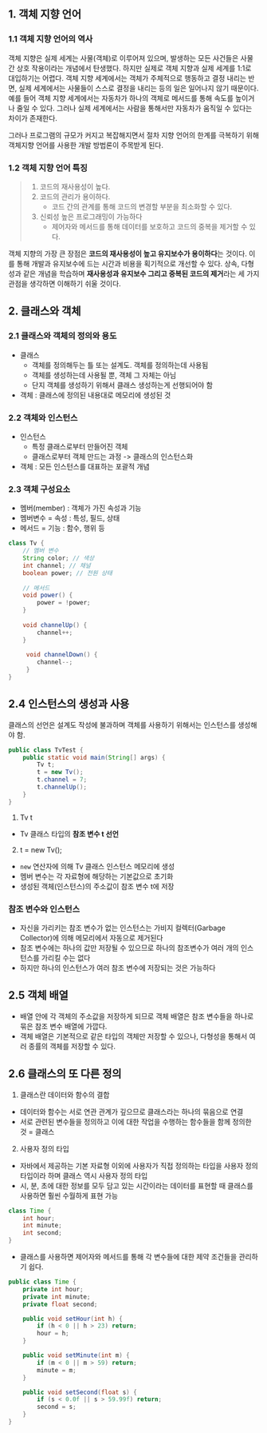 ## 1. 객체 지향 언어

### 1.1 객체 지향 언어의 역사

객체 지향은 실제 세계는 사물(객체)로 이루어져 있으며, 발생하는 모든 사건들은 사물 간 상호 작용이라는 개념에서 탄생했다. 
하지만 실제로 객체 지향과 실제 세계를 1:1로 대입하기는 어렵다. 객체 지향 세계에서는 객체가 주체적으로 행동하고 결정 내리는 반면, 실제 세계에서는 사물들이 스스로 결정을 내리는 등의 일은 일어나지 않기 때문이다. 
예를 들어 객체 지향 세계에서는 자동차가 하나의 객체로 메서드를 통해 속도를 높이거나 줄일 수 있다. 그러나 실제 세계에서는 사람을 통해서만 자동차가 움직일 수 있다는 차이가 존재한다. 

그러나 프로그램의 규모가 커지고 복잡해지면서 절차 지향 언어의 한계를 극복하기 위해 객체지향 언어를 사용한 개발 방법론이 주목받게 된다.

### 1.2 객체 지향 언어 특징

> 1. 코드의 재사용성이 높다. 
> 2. 코드의 관리가 용이하다. 
>    - 코드 간의 관계를 통해 코드의 변경할 부분을 최소화할 수 있다.
> 3. 신뢰성 높은 프로그래밍이 가능하다
>    - 제어자와 메서드를 통해 데이터를 보호하고 코드의 중복을 제거할 수 있다.

객체 지향의 가장 큰 장점은 **코드의 재사용성이 높고 유지보수가 용이하다**는 것이다. 이를 통해 개발과 유지보수에 드는 시간과 비용을 획기적으로 개선할 수 있다.
상속, 다형성과 같은 개념을 학습하며 **재사용성과 유지보수 그리고 중복된 코드의 제거**라는 세 가지 관점을 생각하면 이해하기 쉬울 것이다.


## 2. 클래스와 객체

### 2.1 클래스와 객체의 정의와 용도

- 클래스
  - 객체를 정의해두는 틀 또는 설계도. 객체를 정의하는데 사용됨
  - 객체를 생성하는데 사용될 뿐, 객체 그 자체는 아님
  - 단지 객체를 생성하기 위해서 클래스 생성하는게 선행되어야 함
- 객체 : 클래스에 정의된 내용대로 메모리에 생성된 것

### 2.2 객체와 인스턴스
- 인스턴스 
  - 특정 클래스로부터 만들어진 객체
  - 클래스로부터 객체 만드는 과정 -> 클래스의 인스턴스화
- 객체 : 모든 인스턴스를 대표하는 포괄적 개념

### 2.3 객체 구성요소 

- 멤버(member) : 객체가 가진 속성과 기능
- 멤버변수 = 속성 : 특성, 필드, 상태
- 메서드 = 기능 : 함수, 행위 등

```java
class Tv {
    // 멤버 변수 
    String color; // 색상
    int channel; // 채널
    boolean power; // 전원 상태
  
    // 메서드 
    void power() {
        power = !power;
    }
    
    void channelUp() {
        channel++;
    }
    
     void channelDown() {
        channel--;
     }
}
```

## 2.4 인스턴스의 생성과 사용

클래스의 선언은 설계도 작성에 불과하며 객체를 사용하기 위해서는 인스턴스를 생성해야 함. 

```java
public class TvTest {
    public static void main(String[] args) {
        Tv t;
        t = new Tv();
        t.channel = 7;
        t.channelUp();
    }
}
```

1. Tv t
- Tv 클래스 타입의 **참조 변수 t 선언**   

2. t = new Tv();
- `new` 연산자에 의해 Tv 클래스 인스턴스 메모리에 생성
- 멤버 변수는 각 자료형에 해당하는 기본값으로 초기화
- 생성된 객체(인스턴스)의 주소값이 참조 변수 t에 저장

### 참조 변수와 인스턴스
- 자신을 가리키는 참조 변수가 없는 인스턴스는 가비지 컬렉터(Garbage Collector)에 의해 메모리에서 자동으로 제거된다
- 참조 변수에는 하나의 값만 저장될 수 있으므로 하나의 참조변수가 여러 개의 인스턴스를 가리킬 수는 없다
- 하지만 하나의 인스턴스가 여러 참조 변수에 저장되는 것은 가능하다

## 2.5 객체 배열

- 배열 안에 각 객체의 주소값을 저장하게 되므로 객체 배열은 참조 변수들을 하나로 묶은 참조 변수 배열에 가깝다.
- 객체 배열은 기본적으로 같은 타입의 객체만 저장할 수 있으나, 다형성을 통해서 여러 종률의 객체를 저장할 수 있다.

## 2.6 클래스의 또 다른 정의

1. 클래스란 데이터와 함수의 결합   
- 데이터와 함수는 서로 연관 관계가 깊으므로 클래스라는 하나의 묶음으로 연결
- 서로 관련된 변수들을 정의하고 이에 대한 작업을 수행하는 함수들을 함께 정의한 것 = 클래스 

2. 사용자 정의 타입
- 자바에서 제공하는 기본 자료형 이외에 사용자가 직접 정의하는 타입을 사용자 정의 타입이라 하며 클래스 역시 사용자 정의 타입 
- 시, 분, 초에 대한 정보를 모두 담고 있는 시간이라는 데이터를 표현할 때 클래스를 사용하면 훨씬 수월하게 표현 가능
```java
class Time {
    int hour;
    int minute;
    int second;
}
```  

- 클래스를 사용하면 제어자와 메서드를 통해 각 변수들에 대한 제약 조건들을 관리하기 쉽다.
```java
public class Time {
    private int hour;
    private int minute;
    private float second;

    public void setHour(int h) {
        if (h < 0 || h > 23) return;
        hour = h;
    }

    public void setMinute(int m) {
        if (m < 0 || m > 59) return;
        minute = m;
    }

    public void setSecond(float s) {
        if (s < 0.0f || s > 59.99f) return;
        second = s;
    }
}

```